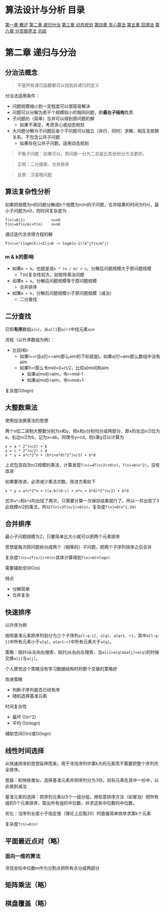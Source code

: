 # 算法设计与分析 目录

[第一章 概述](Chapter1.md)
[第二章 递归分治](Chapter2.md)
[第三章 动态规划](Chapter3.md)
[第四章 贪心算法](Chapter4.md)
[第五章 回溯法](Chapter5.md)
[第六章 分支限界法](Chapter6.md)
[总结](Summary.md)

# 第二章 递归与分治

## 分治法概念

>不是所有递归函数都可以找到非递归的定义

分治法适用条件：

- 问题规模缩小到一定程度可以很容易解决
- 问题可以分解为若干个规模较小的相同问题，即**最右子结构**性质
- 子问题的（简单）合并可以得到原问题的解
	- 如果不满足，考虑贪心或动态规划
- 大问题分解为子问题后各个子问题可以独立（并行、同时）求解，相互无依赖关系，不包含公共子问题
	- 如果存在公共子问题，适用动态规划

>平衡子问题：如果可以，把问题一分为二总是比其他划分方法更好。

>正例：二分搜索、合并排序

>反例：汉诺塔问题

## 算法复杂性分析

如果把规模为n的问题分解成k个规模为n/m的子问题，合并结果的时间为f(n)，最小子问题为n0，则时间复杂度为

```
T(n)=O(1)            n=n0
T(n)=kT(n/m)+f(n)    n>n0
```

通过迭代法求得方程的解

```
T(n)=n^(logm(k))+Σ(j=0 -> logm(n-1))k^jf(n/m^j)
```

### m & k的影响

- 如果```m < k```，也就是说```k * (n / m) > n```，分解后问题规模大于原问题规模
	- T(n)复杂性较大，如矩阵乘法问题
- 如果```m = k```，分解后问题规模等于原问题规模
	- 合并排序
- 如果```m > k```，分解后问题规模小于原问题规模（减治）
	- 二分查找

## 二分查找

已知**有序**数组```a[n]```，从```a[l]```到```a[r]```中找元素```aim```

流程（以升序数组为例）：

- 比较l和r
	- 如果l==r且a[l]==aim那么aim的下标就是l。如果a[l]!=aim那么数组中没有aim
	- 如果l!=r那么令mid=(l+r)/2，比较a[mid]和aim
		- 如果a[mid]>aim，令r=mid-1
		- 如果a[mid]<aim，令l=mid+1

复杂度O(logn)

## 大整数乘法

使用加法换乘法的思想

两个n位二进制大整数分别为x和y，把x和y分别均分成两部分，即x的左边n/2位为a，右边n/2为b，记为x=ab。同理令y=cd。则x乘y可以计算为

```
x = a * 2^(n/2) + b
y = c * 2^(n/2) + d
x * y = a*c*2^n + (b*c+a*d)*2^(n/2) + b*d
```

上式包含四次n/2规模的乘法，计算发现```T(n)=4T(n/2)+O(n)```，```T(n)=O(n^2)```，没有改进

如果要改进，必须减少乘法次数。改进方案如下

```
x * y = a*c*2^n + ((a-b)(d-c) + a*c + b*d)*2^(n/2) + b*d
```

式中```a*c```和```b*d```均出现了两次，只需要计算一次保存结果就行了。所以一共出现了3此规模n/2的乘法，所以```T(n)=3T(n/2)+O(n)```，复杂度```T(n)=O(n^1.59)```

## 合并排序

最小子问题规模为2，只要简单比大小就可以把两个元素排序

思想是每次把问题拆分成两个（相等的）子问题，把两个子序列排序之后合并

复杂度```T(n)=2T(n/2)+O(n)```具体计算得到```T(n)=O(nlogn)```

需要辅助空间O(n)

特点

- 分解简单
- 合并复杂

## 快速排序

以升序为例

按照基准元素把序列划分为三个子序列```a[l:q-1], a[q], a[q+1, r]```，其中```a[l:q-1]```中所有元素小于```a[q]```，```a[q+1:r]```中所有元素大于```a[q]```。

策略：指针i从左向右搜索，指针j从右向左搜索，当```a[i]>a[q]&&a[j]<a[q]```的时候交换```a[i]```与```a[j]```。

个人感觉这个策略没有学习数据结构时的那个交替的策略好

改进策略

- 判断子序列是否已经有序
- 随机选择基准元素

时间复杂性

- 最坏 O(n^2)
- 平均 O(nlogn)

辅助空间O(n)或O(logn)

## 线性时间选择

从快速排序的思想延伸而来。用于寻找序列中第k大的元素而不需要把整个序列完全排序。

思路：和快排类似，选择基准元素并把序列分为3份。目标元素在其中一份中，以此做到减治

基准元素的选择：把序列元素以5个一组分组，用任意排序方法（如冒泡）把所有组的5个元素排序，取出所有组的中位数，并求这些中位数的中位数。

优化：当序列长度小于指定值（理论上应取20）时直接简单排序求第k个元素

复杂度```T(n)=O(n)```

## 平面最近点对（略）

### 面向一维的算法

寻找坐标中位数m作为分割点把所有点分成两部分

## 矩阵乘法（略）

## 棋盘覆盖（略）